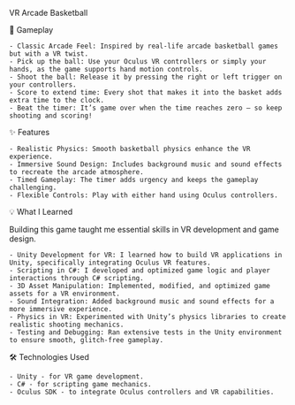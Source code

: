 VR Arcade Basketball

🎯 Gameplay

    - Classic Arcade Feel: Inspired by real-life arcade basketball games but with a VR twist.
    - Pick up the ball: Use your Oculus VR controllers or simply your hands, as the game supports hand motion controls.
    - Shoot the ball: Release it by pressing the right or left trigger on your controllers.
    - Score to extend time: Every shot that makes it into the basket adds extra time to the clock.
    - Beat the timer: It’s game over when the time reaches zero – so keep shooting and scoring!

✨ Features

    - Realistic Physics: Smooth basketball physics enhance the VR experience.
    - Immersive Sound Design: Includes background music and sound effects to recreate the arcade atmosphere.
    - Timed Gameplay: The timer adds urgency and keeps the gameplay challenging.
    - Flexible Controls: Play with either hand using Oculus controllers.

💡 What I Learned

Building this game taught me essential skills in VR development and game design.

    - Unity Development for VR: I learned how to build VR applications in Unity, specifically integrating Oculus VR features.
    - Scripting in C#: I developed and optimized game logic and player interactions through C# scripting.
    - 3D Asset Manipulation: Implemented, modified, and optimized game assets for a VR environment.
    - Sound Integration: Added background music and sound effects for a more immersive experience.
    - Physics in VR: Experimented with Unity’s physics libraries to create realistic shooting mechanics.
    - Testing and Debugging: Ran extensive tests in the Unity environment to ensure smooth, glitch-free gameplay.

🛠️ Technologies Used

    - Unity - for VR game development.
    - C# - for scripting game mechanics.
    - Oculus SDK - to integrate Oculus controllers and VR capabilities.
